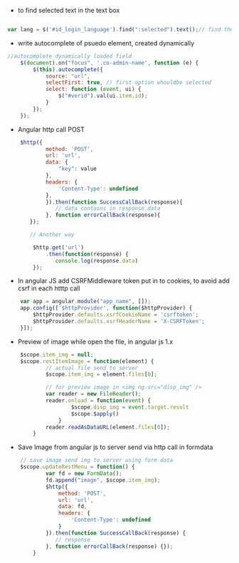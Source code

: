 



* to find selected text in the text box

```javascript

var lang = $('#id_login_language').find(":selected").text();// find the selected text from <select> box

```

* write autocomplete of psuedo element, created dynamically

```javascript
//autocomplete dynamically loaded field
    $(document).on("focus", '.co-admin-name', function (e) {
        $(this).autocomplete({
            source: "url",
            selectFirst: true, // first option whouldbe selected
            select: function (event, ui) {
                $("#verid").val(ui.item.id);
            }
        });
    });
```

* Angular http call POST 

```javascript
    $http({
            method: 'POST',
            url: 'url',
            data: {
                "key": value
            },
            headers: {
                'Content-Type': undefined
            },
            }).then(function SuccessCallBack(response){
               // data contains in response.data
            }, function errorCallBack(response){
       });

       // Another way 

        $http.get('url')
            .then(function(response) {
               console.log(response.data)
        });
```

* In angular JS add CSRFMiddleware token put in to cookies, to avoid add csrf in each htttp call

```javascript
    var app = angular.module("app_name", []);
    app.config(['$httpProvider', function($httpProvider) {
        $httpProvider.defaults.xsrfCookieName = 'csrftoken';
        $httpProvider.defaults.xsrfHeaderName = 'X-CSRFToken';
    }]);


```

* Preview of image while open the file, in angular js 1.x

```javascript
    $scope.item_img = null;
    $scope.restItemImage = function(element) {
            // actual file send to server
            $scope.item_img = element.files[0];

            // for preview image in <img ng-src="disp_img" />
            var reader = new FileReader();
            reader.onload = function(event) {
                    $scope.disp_img = event.target.result
                    $scope.$apply()
                }
            reader.readAsDataURL(element.files[0]);
        }

```

* Save Image from angular js to server send via http call in formdata

```javascript
    // save image send img to server using form data
    $scope.updateRestMenu = function() {
            var fd = new FormData();
            fd.append("image", $scope.item_img);
            $http({
                method: 'POST',
                url: 'url',
                data: fd,
                headers: {
                    'Content-Type': undefined
                }
            }).then(function SuccessCallBack(response) {
               // response
            }, function errorCallBack(response) {});
        }

```